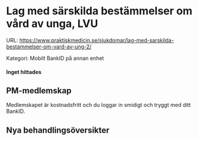 # Lag med särskilda bestämmelser om vård av unga, LVU

URL: https://www.praktiskmedicin.se/sjukdomar/lag-med-sarskilda-bestammelser-om-vard-av-ung-2/



Kategori: Mobilt BankID på annan enhet

#### Inget hittades

## PM-medlemskap

Medlemskapet är kostnadsfritt och du loggar in smidigt och tryggt med ditt BankID.

## Nya behandlingsöversikter

